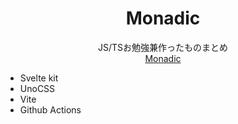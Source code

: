 <h1 align="center">Monadic</h1>
<div align="center">JS/TSお勉強兼作ったものまとめ</div>
<div align="center">
  <a href="https://monax-owo.github.io/monadic" target="_blank">
    Monadic
  </a>
</div>

- Svelte kit
- UnoCSS
- Vite
- Github Actions
